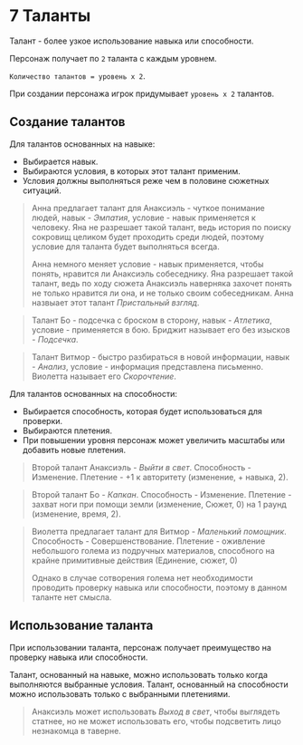 # 7 Таланты

Талант - более узкое использование навыка или способности.

Персонаж получает по `2` таланта с каждым уровнем.

`Количество талантов = уровень x 2`.

При создании персонажа игрок придумывает `уровень х 2` талантов.

## Создание талантов

Для талантов основанных на навыке:
- Выбирается навык.
- Выбираются условия, в которых этот талант применим.
- Условия должны выполняться реже чем в половине сюжетных ситуаций.

>Анна предлагает талант для Анаксиэль - чуткое понимание людей, навык - _Эмпатия_,
>условие - навык применяется к человеку. 
>Яна не разрешает такой талант, ведь история по поиску сокровищ целиком будет проходить среди людей,
>поэтому условие для таланта будет выполняться всегда.
>
>Анна немного меняет условие - навык применяется, чтобы понять, нравится ли Анаксиэль собеседнику.
>Яна разрешает такой талант, ведь по ходу сюжета Анаксиэль наверняка захочет понять не только нравится ли она,
>и не только своим собеседникам.
>Анна назвыает этот талант _Пристальный взгляд_.

>Талант Бо - подсечка с броском в сторону, навык - _Атлетика_, условие - применяется в бою.
>Бриджит называет его без изысков - _Подсечка_.

>Талант Витмор - быстро разбираться в новой информации, навык - _Анализ_, условие - информация представлена письменно.
>Виолетта называет его _Скорочтение_.

Для талантов основанных на способности:
- Выбирается способность, которая будет использоваться для проверки.
- Выбираются плетения.
- При повышении уровня персонаж может увеличить масштабы или добавить новые плетения.

>Второй талант Анаксиэль - _Выйти в свет_.
>Способность - Изменение.
>Плетение - +1 к авторитету (изменение, + навыка, 2).

>Второй талант Бо - _Капкан_.
>Способность - Изменение.
>Плетение - захват ноги при помощи земли (изменение, Сюжет, 0) на 1 раунд (изменение, время, 2).

>Виолетта предлагает талант для Витмор - _Маленький помощник_.
>Способность - Совершенствование.
>Плетение - оживление небольшого голема из подручных материалов, способного на крайне примитивные действия 
>(Единение, сюжет, 0)
>
>Однако в случае сотворения голема нет необходимости проводить проверку навыка или способности, поэтому в данном таланте нет смысла.

## Использование таланта

При использовании таланта, персонаж получает преимущество на проверку навыка или способности.

Талант, основанный на навыке, можно использовать только когда выполняются выбранные условия.
Талант, основанный на способности можно использовать только с выбранными плетениями.

>Анаксиэль может использовать _Выход в свет_, чтобы выглядеть статнее,
>но не может использовать его, чтобы подсветить лицо незнакомца в таверне.